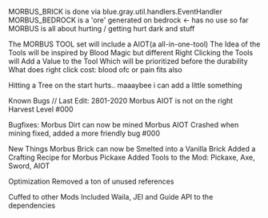 MORBUS_BRICK is done via blue.gray.util.handlers.EventHandler
MORBUS_BEDROCK is a 'ore' generated on bedrock <- has no use so far
MORBUS is all about hurting / getting hurt dark and stuff

The MORBUS TOOL set will include a AIOT(a all-in-one-tool)
The Idea of the Tools will be inspired by Blood Magic but different
Right Clicking the Tools will Add a Value to the Tool
Which will be prioritized before the durability
What does right click cost: blood ofc or pain fits also

Hitting a Tree on the start hurts.. maaaybee i can add a little something

Known Bugs // Last Edit: 2801-2020
Morbus AIOT is not on the right Harvest Level #000

Bugfixes:
Morbus Dirt can now be mined
Morbus AIOT Crashed when mining fixed, added a more friendly bug #000

New Things
Morbus Brick can now be Smelted into a Vanilla Brick
Added a Crafting Recipe for Morbus Pickaxe
Added Tools to the Mod: Pickaxe, Axe, Sword, AIOT

Optimization
Removed a ton of unused references

Cuffed to other Mods
Included Waila, JEI and Guide API to the dependencies